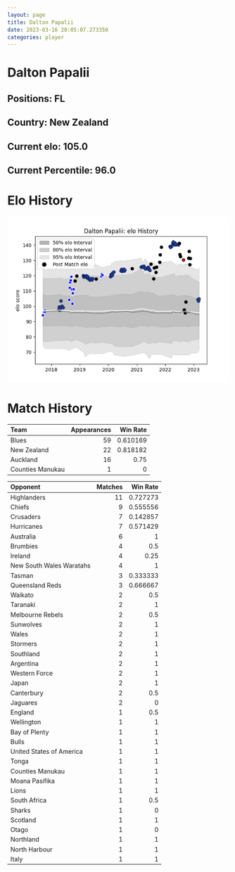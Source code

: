 ```yaml
---  
layout: page  
title: Dalton Papalii  
date: 2023-03-16 20:05:07.273350  
categories: player  
---
```

# Dalton Papalii

## Positions: FL

## Country: New Zealand

## Current elo: 105.0

## Current Percentile: 96.0

# Elo History


![elo history](history_DaltonPapalii.png)
# Match History


| Team             |   Appearances |   Win Rate |
|:-----------------|--------------:|-----------:|
| Blues            |            59 |   0.610169 |
| New Zealand      |            22 |   0.818182 |
| Auckland         |            16 |   0.75     |
| Counties Manukau |             1 |   0        |

| Opponent                 |   Matches |   Win Rate |
|:-------------------------|----------:|-----------:|
| Highlanders              |        11 |   0.727273 |
| Chiefs                   |         9 |   0.555556 |
| Crusaders                |         7 |   0.142857 |
| Hurricanes               |         7 |   0.571429 |
| Australia                |         6 |   1        |
| Brumbies                 |         4 |   0.5      |
| Ireland                  |         4 |   0.25     |
| New South Wales Waratahs |         4 |   1        |
| Tasman                   |         3 |   0.333333 |
| Queensland Reds          |         3 |   0.666667 |
| Waikato                  |         2 |   0.5      |
| Taranaki                 |         2 |   1        |
| Melbourne Rebels         |         2 |   0.5      |
| Sunwolves                |         2 |   1        |
| Wales                    |         2 |   1        |
| Stormers                 |         2 |   1        |
| Southland                |         2 |   1        |
| Argentina                |         2 |   1        |
| Western Force            |         2 |   1        |
| Japan                    |         2 |   1        |
| Canterbury               |         2 |   0.5      |
| Jaguares                 |         2 |   0        |
| England                  |         1 |   0.5      |
| Wellington               |         1 |   1        |
| Bay of Plenty            |         1 |   1        |
| Bulls                    |         1 |   1        |
| United States of America |         1 |   1        |
| Tonga                    |         1 |   1        |
| Counties Manukau         |         1 |   1        |
| Moana Pasifika           |         1 |   1        |
| Lions                    |         1 |   1        |
| South Africa             |         1 |   0.5      |
| Sharks                   |         1 |   0        |
| Scotland                 |         1 |   1        |
| Otago                    |         1 |   0        |
| Northland                |         1 |   1        |
| North Harbour            |         1 |   1        |
| Italy                    |         1 |   1        |